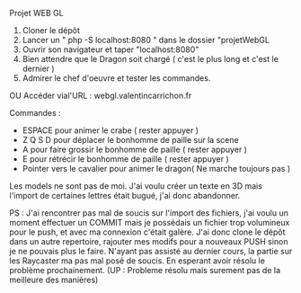 Projet WEB GL

1) Cloner le dépôt
2) Lancer un " php -S localhost:8080 " dans le dossier "projetWebGL
3) Ouvrir son navigateur et taper "localhost:8080"
4) Bien attendre que le Dragon soit chargé ( c'est le plus long et c'est le dernier )
5) Admirer le chef d'oeuvre et tester les commandes.

OU
Accéder vial'URL :  webgl.valentincarrichon.fr

Commandes :
  - ESPACE pour animer le crabe ( rester appuyer )
  - Z Q S D pour déplacer le bonhomme de paille sur la scene
  - A pour faire grossir le bonhomme de paille ( rester appuyer )
  - E pour rétrécir le bonhomme de paille ( rester appuyer )
  - Pointer vers le cavalier pour animer le dragon( Ne marche toujours pas )
  
Les models ne sont pas de moi. J'ai voulu créer un texte en 3D mais l'import de certaines lettres était bugué, j'ai donc abandonner.
  
PS : J'ai rencontrer pas mal de soucis sur l'import des fichiers, j'ai voulu un moment effectuer un COMMIT mais je possédais un fichier trop volumineux pour le push, et avec ma connexion c'était galère. J'ai donc clone le dépôt dans un autre repertoire, rajouter mes modifs pour a nouveaux PUSH sinon je ne pouvais plus le faire.
N'ayant pas assisté au dernier cours, la partie sur les Raycaster ma pas mal posé de soucis. En esperant avoir résolu le problème prochainement. (UP : Probleme résolu mais surement pas de la meilleure des manières)
